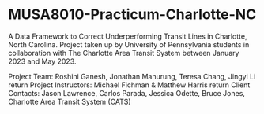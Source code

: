 # MUSA8010-Practicum-Charlotte-NC
A Data Framework to Correct Underperforming Transit Lines in Charlotte, North Carolina. Project taken up by University of Pennsylvania students in collaboration with The Charlotte Area Transit System between January 2023 and May 2023. 

Project Team: Roshini Ganesh, Jonathan Manurung, Teresa Chang, Jingyi Li  return
Project Instructors: Michael Fichman & Matthew Harris  return
Client Contacts: Jason Lawrence, Carlos Parada, Jessica Odette, Bruce Jones, Charlotte Area Transit System (CATS)
